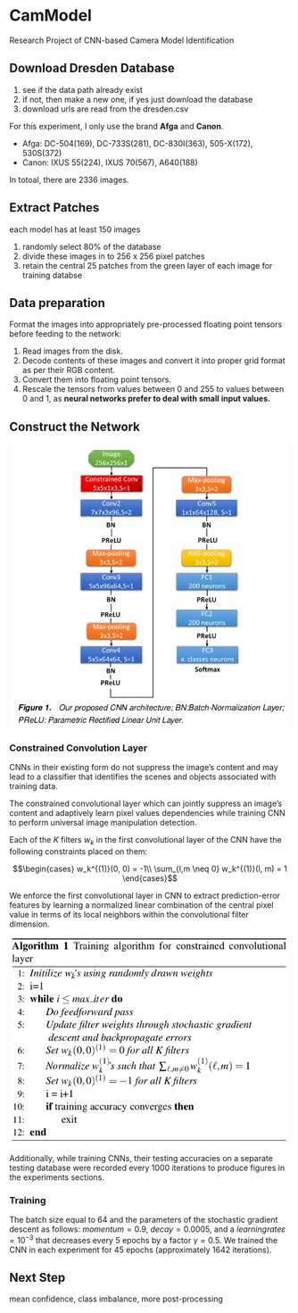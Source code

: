 # CamModel
Research Project of CNN-based Camera Model Identification

## Download Dresden Database
1. see if the data path already exist
2. if not, then make a new one, if yes just download the database
3. download urls are read from the dresden.csv

For this experiment, I only use the brand **Afga** and **Canon**.
- Afga: DC-504(169), DC-733S(281), DC-830I(363), 505-X(172), 530S(372)
- Canon: IXUS 55(224), IXUS 70(567), A640(188)

In totoal, there are 2336 images.

## Extract Patches
each model has at least 150 images
1. randomly select 80% of the database
2. divide these images in to 256 x 256 pixel patches
3. retain the central 25 patches from the green layer of each image for training databse

## Data preparation
Format the images into appropriately pre-processed floating point tensors before feeding to the network:
1. Read images from the disk.
2. Decode contents of these images and convert it into proper grid format as per their RGB content.
3. Convert them into floating point tensors.
4. Rescale the tensors from values between 0 and 255 to values between 0 and 1, as **neural networks prefer to deal with small input values.**


## Construct the Network

![CNN Structure](CNN_Structure.png)

### Constrained Convolution Layer

CNNs in their existing form do not suppress the image’s content and may lead to a classifier that identifies the scenes and objects associated with training data.

The constrained convolutional layer which can jointly suppress an image’s content and adaptively learn pixel values dependencies while training CNN to perform universal image manipulation detection.

Each of the $K$ filters $w_k$ in the first convolutional layer of the CNN have the following constraints placed on them:

$$\begin{cases}
  w_k^{(1)}(0, 0) = -1\\    
  \sum_{l,m \neq 0} w_k^{(1)}(l, m) = 1
\end{cases}$$

We enforce the first convolutional layer in CNN to extract prediction-error features by learning a normalized linear combination of the central pixel value in terms of its local
neighbors within the convolutional filter dimension.

![](Constrained_Conv.png)

Additionally, while training CNNs, their testing accuracies on a separate testing
database were recorded every 1000 iterations to produce figures in the experiments sections.

### Training

The batch size equal to 64 and the parameters of the stochastic gradient descent as follows:
$momentum = 0.9$, $decay = 0.0005$, and a $learning rate ε = 10^{−3}$ that decreases every 5 epochs by a factor $γ = 0.5$. We trained the CNN in each experiment for 45 epochs (approximately 1642 iterations).

## Next Step

mean confidence, class imbalance, more post-processing

